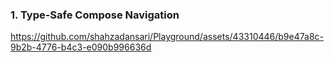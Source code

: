 ### 1. Type-Safe Compose Navigation

https://github.com/shahzadansari/Playground/assets/43310446/b9e47a8c-9b2b-4776-b4c3-e090b996636d

